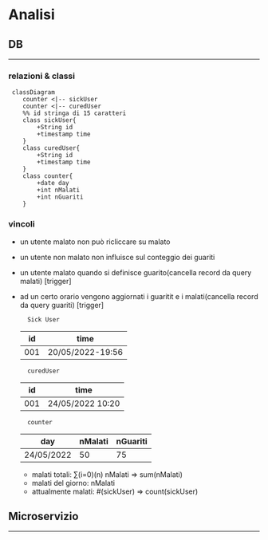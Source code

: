 # Analisi

## DB
---
### relazioni & classi

```mermaid 
 classDiagram
    counter <|-- sickUser
    counter <|-- curedUser
    %% id stringa di 15 caratteri 
    class sickUser{
        +String id
        +timestamp time
    }
    class curedUser{
        +String id
        +timestamp time
    }
    class counter{
        +date day
        +int nMalati
        +int nGuariti
    }
```

### vincoli

- un utente malato non può ricliccare su malato
- un utente non malato non influisce sul conteggio dei guariti
- un utente malato quando si definisce guarito(cancella record da query malati) [trigger]
- ad un certo orario vengono aggiornati i guaritit e i malati(cancella record da query guariti) [trigger]
  
        Sick User
    | id  | time  |                         
    |-----|-------|                         
    | 001 | 20/05/2022-19:56 |              

        curedUser
    | id  | time  |
    |-----|-------|
    | 001 | 24/05/2022 10:20 |

        counter
    | day | nMalati | nGuariti |
    |-----|---------|----------|
    | 24/05/2022 | 50 | 75 |
    
    - malati totali: ∑(i=0)(n) nMalati => sum(nMalati)
    - malati del giorno: nMalati  
    - attualmente malati: #(sickUser)  => count(sickUser)

## Microservizio
---